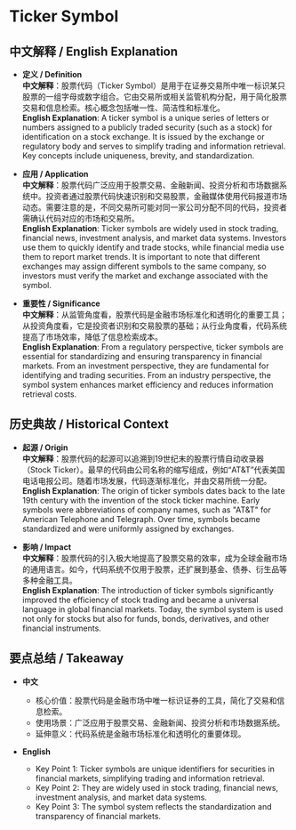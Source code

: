 # Ticker Symbol

## 中文解释 / English Explanation

* **定义 / Definition**  
  **中文解释**：股票代码（Ticker Symbol）是用于在证券交易所中唯一标识某只股票的一组字母或数字组合。它由交易所或相关监管机构分配，用于简化股票交易和信息检索。核心概念包括唯一性、简洁性和标准化。  
  **English Explanation**: A ticker symbol is a unique series of letters or numbers assigned to a publicly traded security (such as a stock) for identification on a stock exchange. It is issued by the exchange or regulatory body and serves to simplify trading and information retrieval. Key concepts include uniqueness, brevity, and standardization.

* **应用 / Application**  
  **中文解释**：股票代码广泛应用于股票交易、金融新闻、投资分析和市场数据系统中。投资者通过股票代码快速识别和交易股票，金融媒体使用代码报道市场动态。需要注意的是，不同交易所可能对同一家公司分配不同的代码，投资者需确认代码对应的市场和交易所。  
  **English Explanation**: Ticker symbols are widely used in stock trading, financial news, investment analysis, and market data systems. Investors use them to quickly identify and trade stocks, while financial media use them to report market trends. It is important to note that different exchanges may assign different symbols to the same company, so investors must verify the market and exchange associated with the symbol.

* **重要性 / Significance**  
  **中文解释**：从监管角度看，股票代码是金融市场标准化和透明化的重要工具；从投资角度看，它是投资者识别和交易股票的基础；从行业角度看，代码系统提高了市场效率，降低了信息检索成本。  
  **English Explanation**: From a regulatory perspective, ticker symbols are essential for standardizing and ensuring transparency in financial markets. From an investment perspective, they are fundamental for identifying and trading securities. From an industry perspective, the symbol system enhances market efficiency and reduces information retrieval costs.

## 历史典故 / Historical Context

* **起源 / Origin**  
  **中文解释**：股票代码的起源可以追溯到19世纪末的股票行情自动收录器（Stock Ticker）。最早的代码由公司名称的缩写组成，例如“AT&T”代表美国电话电报公司。随着市场发展，代码逐渐标准化，并由交易所统一分配。  
  **English Explanation**: The origin of ticker symbols dates back to the late 19th century with the invention of the stock ticker machine. Early symbols were abbreviations of company names, such as "AT&T" for American Telephone and Telegraph. Over time, symbols became standardized and were uniformly assigned by exchanges.

* **影响 / Impact**  
  **中文解释**：股票代码的引入极大地提高了股票交易的效率，成为全球金融市场的通用语言。如今，代码系统不仅用于股票，还扩展到基金、债券、衍生品等多种金融工具。  
  **English Explanation**: The introduction of ticker symbols significantly improved the efficiency of stock trading and became a universal language in global financial markets. Today, the symbol system is used not only for stocks but also for funds, bonds, derivatives, and other financial instruments.

## 要点总结 / Takeaway

* **中文**  
  - 核心价值：股票代码是金融市场中唯一标识证券的工具，简化了交易和信息检索。  
  - 使用场景：广泛应用于股票交易、金融新闻、投资分析和市场数据系统。  
  - 延伸意义：代码系统是金融市场标准化和透明化的重要体现。

* **English**  
  - Key Point 1: Ticker symbols are unique identifiers for securities in financial markets, simplifying trading and information retrieval.  
  - Key Point 2: They are widely used in stock trading, financial news, investment analysis, and market data systems.  
  - Key Point 3: The symbol system reflects the standardization and transparency of financial markets.